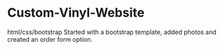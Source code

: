 # Custom-Vinyl-Website
html/css/bootstrap 
Started with a bootstrap template, added photos and created an order form option. 
